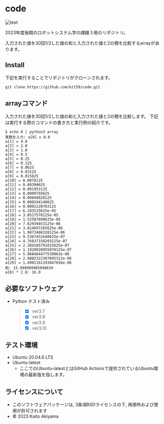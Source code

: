 # code
![test](https://github.com/kit59/code/actions/workflows/test.yml/badge.svg)

2023年度後期のロボットシステム学の課題３用のリポジトリ。

入力された値を30回1/2した値の和と入力された値と2の積を比較するarrayがあります。

## Install
下記を実行することでリポジトリがクローンされます。
```
git clone https://github.com/kit59/code.git
```

## arrayコマンド
入力された値を30回1/2した値の和と入力された値と2の積を比較します。
下記は実行する際のコマンドの書き方と実行例の紹介です。
```
$ echo 8 | python3 array
実数を入力: a[0] = 8.0
a[1] = 4.0
a[2] = 2.0
a[3] = 1.0
a[4] = 0.5
a[5] = 0.25
a[6] = 0.125
a[7] = 0.0625
a[8] = 0.03125
a[9] = 0.015625
a[10] = 0.0078125
a[11] = 0.00390625
a[12] = 0.001953125
a[13] = 0.0009765625
a[14] = 0.00048828125
a[15] = 0.000244140625
a[16] = 0.0001220703125
a[17] = 6.103515625e-05
a[18] = 3.0517578125e-05
a[19] = 1.52587890625e-05
a[20] = 7.62939453125e-06
a[21] = 3.814697265625e-06
a[22] = 1.9073486328125e-06
a[23] = 9.5367431640625e-07
a[24] = 4.76837158203125e-07
a[25] = 2.384185791015625e-07
a[26] = 1.1920928955078125e-07
a[27] = 5.960464477539063e-08
a[28] = 2.9802322387695312e-08
a[29] = 1.4901161193847656e-08
和: 15.999999985098839
a[0] * 2.0: 16.0
```

## 必要なソフトウェア
* Python テスト済み
  >- [x] ver3.7
  >- [x] ver3.8
  >- [x] ver3.9
  >- [x] ver3.10

## テスト環境
* Ubuntu 20.04.6 LTS
* Ubuntu-latest
  * ここでのUbuntu-latestとはGitHub Actionsで提供されているUbuntu環境の最新版を指します。


## ライセンスについて 
* このソフトウェアパッケージは, 3条項BSDライセンスの下, 再頒布および使用が許可されます
* © 2023 Kaito Akiyama
